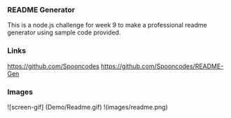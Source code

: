 ### README Generator
This is a node.js challenge for week 9 to make a professional readme generator using sample code provided.

### Links
https://github.com/Spooncodes
https://github.com/Spooncodes/README-Gen


### Images
![screen-gif] (Demo/Readme.gif)
!(images/readme.png)

